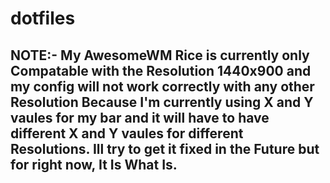 # dotfiles

## NOTE:- My AwesomeWM Rice is currently only Compatable with the Resolution 1440x900 and my config will not work correctly with any other Resolution Because I'm currently using X and Y vaules for my bar and it will have to have different X and Y vaules for different Resolutions. Ill try to get it fixed in the Future but for right now, It Is What Is. 

